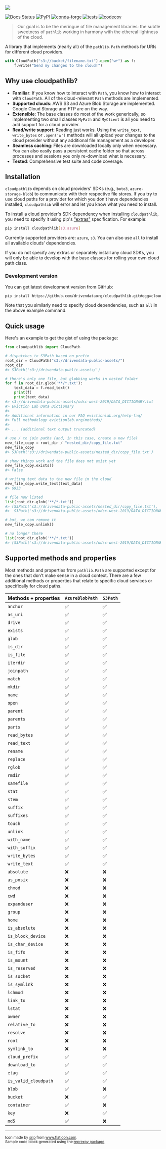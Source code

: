 ![](docs/docs/logo.svg)

[![Docs Status](https://img.shields.io/badge/docs-latest-blueviolet)](https://cloudpathlib.drivendata.org/)
[![PyPI](https://img.shields.io/pypi/v/cloudpathlib.svg)](https://pypi.org/project/cloudpathlib/)
[![conda-forge](https://img.shields.io/conda/vn/conda-forge/cloudpathlib.svg)](https://anaconda.org/conda-forge/cloudpathlib)
[![tests](https://github.com/drivendataorg/cloudpathlib/workflows/tests/badge.svg?branch=master)](https://github.com/drivendataorg/cloudpathlib/actions?query=workflow%3Atests+branch%3Amaster)
[![codecov](https://codecov.io/gh/drivendataorg/cloudpathlib/branch/master/graph/badge.svg)](https://codecov.io/gh/drivendataorg/cloudpathlib)

> Our goal is to be the meringue of file management libraries: the subtle sweetness of `pathlib` working in harmony with the ethereal lightness of the cloud.

A library that implements (nearly all) of the `pathlib.Path` methods for URIs for different cloud providers.

```python
with CloudPath("s3://bucket/filename.txt").open("w+") as f:
    f.write("Send my changes to the cloud!")
```

## Why use cloudpathlib?

 - **Familiar**: If you know how to interact with `Path`, you know how to interact with `CloudPath`. All of the cloud-relevant `Path` methods are implemented.
 - **Supported clouds**: AWS S3 and Azure Blob Storage are implemented. Google Cloud Storage and FTP are on the way.
 - **Extensible**: The base classes do most of the work generically, so implementing two small classes `MyPath` and `MyClient` is all you need to add support for a cloud provider.
 - **Read/write support**: Reading just works. Using the `write_text`, `write_bytes` or `.open('w')` methods will all upload your changes to the cloud provider without any additional file management as a developer.
 - **Seamless caching**: Files are downloaded locally only when necessary. You can also easily pass a persistent cache folder so that across processes and sessions you only re-download what is necessary.
 - **Tested**: Comprehensive test suite and code coverage.


## Installation

`cloudpathlib` depends on cloud providers' SDKs (e.g., `boto3`, `azure-storage-blob`) to communicate with their respective file stores. If you try to use cloud paths for a provider for which you don't have dependencies installed, `cloudpathlib` will error and let you know what you need to install.

To install a cloud provider's SDK dependency when installing `cloudpathlib`, you need to specify it using pip's ["extras"](https://packaging.python.org/tutorials/installing-packages/#installing-setuptools-extras) specification. For example:

```bash
pip install cloudpathlib[s3,azure]
```

Currently supported providers are: `azure`, `s3`. You can also use `all` to install all available clouds' dependencies.

If you do not specify any extras or separately install any cloud SDKs, you will only be able to develop with the base classes for rolling your own cloud path class.

### Development version

You can get latest development version from GitHub:

```bash
pip install https://github.com/drivendataorg/cloudpathlib.git#egg=cloudpathlib[all]
```

Note that you similarly need to specify cloud dependencies, such as `all` in the above example command.

## Quick usage

Here's an example to get the gist of using the package:

```python
from cloudpathlib import CloudPath

# dispatches to S3Path based on prefix
root_dir = CloudPath("s3://drivendata-public-assets/")
root_dir
#> S3Path('s3://drivendata-public-assets/')

# there's only one file, but globbing works in nested folder
for f in root_dir.glob('**/*.txt'):
    text_data = f.read_text()
    print(f)
    print(text_data)
#> s3://drivendata-public-assets/odsc-west-2019/DATA_DICTIONARY.txt
#> Eviction Lab Data Dictionary
#>
#> Additional information in our FAQ evictionlab.org/help-faq/
#> Full methodology evictionlab.org/methods/
#>
#> ... (additional text output truncated)

# use / to join paths (and, in this case, create a new file)
new_file_copy = root_dir / "nested_dir/copy_file.txt"
new_file_copy
#> S3Path('s3://drivendata-public-assets/nested_dir/copy_file.txt')

# show things work and the file does not exist yet
new_file_copy.exists()
#> False

# writing text data to the new file in the cloud
new_file_copy.write_text(text_data)
#> 6933

# file now listed
list(root_dir.glob('**/*.txt'))
#> [S3Path('s3://drivendata-public-assets/nested_dir/copy_file.txt'),
#>  S3Path('s3://drivendata-public-assets/odsc-west-2019/DATA_DICTIONARY.txt')]

# but, we can remove it
new_file_copy.unlink()

# no longer there
list(root_dir.glob('**/*.txt'))
#> [S3Path('s3://drivendata-public-assets/odsc-west-2019/DATA_DICTIONARY.txt')]
```

## Supported methods and properties

Most methods and properties from `pathlib.Path` are supported except for the ones that don't make sense in a cloud context. There are a few additional methods or properties that relate to specific cloud services or specifically for cloud paths.

| Methods + properties   | `AzureBlobPath`   | `S3Path`   |
|:-----------------------|:------------------|:-----------|
| `anchor`               | ✅                | ✅         |
| `as_uri`               | ✅                | ✅         |
| `drive`                | ✅                | ✅         |
| `exists`               | ✅                | ✅         |
| `glob`                 | ✅                | ✅         |
| `is_dir`               | ✅                | ✅         |
| `is_file`              | ✅                | ✅         |
| `iterdir`              | ✅                | ✅         |
| `joinpath`             | ✅                | ✅         |
| `match`                | ✅                | ✅         |
| `mkdir`                | ✅                | ✅         |
| `name`                 | ✅                | ✅         |
| `open`                 | ✅                | ✅         |
| `parent`               | ✅                | ✅         |
| `parents`              | ✅                | ✅         |
| `parts`                | ✅                | ✅         |
| `read_bytes`           | ✅                | ✅         |
| `read_text`            | ✅                | ✅         |
| `rename`               | ✅                | ✅         |
| `replace`              | ✅                | ✅         |
| `rglob`                | ✅                | ✅         |
| `rmdir`                | ✅                | ✅         |
| `samefile`             | ✅                | ✅         |
| `stat`                 | ✅                | ✅         |
| `stem`                 | ✅                | ✅         |
| `suffix`               | ✅                | ✅         |
| `suffixes`             | ✅                | ✅         |
| `touch`                | ✅                | ✅         |
| `unlink`               | ✅                | ✅         |
| `with_name`            | ✅                | ✅         |
| `with_suffix`          | ✅                | ✅         |
| `write_bytes`          | ✅                | ✅         |
| `write_text`           | ✅                | ✅         |
| `absolute`             | ❌                | ❌         |
| `as_posix`             | ❌                | ❌         |
| `chmod`                | ❌                | ❌         |
| `cwd`                  | ❌                | ❌         |
| `expanduser`           | ❌                | ❌         |
| `group`                | ❌                | ❌         |
| `home`                 | ❌                | ❌         |
| `is_absolute`          | ❌                | ❌         |
| `is_block_device`      | ❌                | ❌         |
| `is_char_device`       | ❌                | ❌         |
| `is_fifo`              | ❌                | ❌         |
| `is_mount`             | ❌                | ❌         |
| `is_reserved`          | ❌                | ❌         |
| `is_socket`            | ❌                | ❌         |
| `is_symlink`           | ❌                | ❌         |
| `lchmod`               | ❌                | ❌         |
| `link_to`              | ❌                | ❌         |
| `lstat`                | ❌                | ❌         |
| `owner`                | ❌                | ❌         |
| `relative_to`          | ❌                | ❌         |
| `resolve`              | ❌                | ❌         |
| `root`                 | ❌                | ❌         |
| `symlink_to`           | ❌                | ❌         |
| `cloud_prefix`         | ✅                | ✅         |
| `download_to`          | ✅                | ✅         |
| `etag`                 | ✅                | ✅         |
| `is_valid_cloudpath`   | ✅                | ✅         |
| `blob`                 | ✅                | ❌         |
| `bucket`               | ❌                | ✅         |
| `container`            | ✅                | ❌         |
| `key`                  | ❌                | ✅         |
| `md5`                  | ✅                | ❌         |

----

<sup>Icon made by <a href="https://www.flaticon.com/authors/srip" title="srip">srip</a> from <a href="https://www.flaticon.com/" title="Flaticon">www.flaticon.com</a>.</sup>
<br /><sup>Sample code block generated using the [reprexpy package](https://github.com/crew102/reprexpy).</sup>
